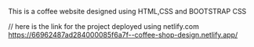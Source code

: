 This is a coffee website designed using HTML,CSS and BOOTSTRAP CSS

// here is the link for the project deployed using netlify.com
https://66962487ad284000085f6a7f--coffee-shop-design.netlify.app/
